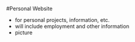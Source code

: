 #Personal Website
- for personal projects, information, etc.
- will include employment and other information
- picture
